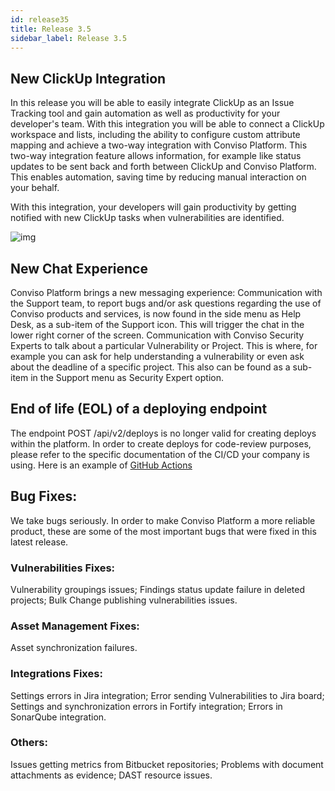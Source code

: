 ```yaml
---
id: release35
title: Release 3.5
sidebar_label: Release 3.5
---
```


## New ClickUp Integration

In this release you will be able to easily integrate ClickUp as an Issue Tracking tool and gain automation as well as productivity for your developer's team. With this integration you will be able to connect a ClickUp workspace and lists, including the ability to configure custom attribute mapping and achieve a two-way integration with Conviso Platform. This two-way integration feature allows information, for example like status updates to be sent back and forth between ClickUp and Conviso Platform. This enables automation, saving time by reducing manual interaction on your behalf.

With this integration, your developers will gain productivity by getting notified with new ClickUp tasks when vulnerabilities are identified.

<div style={{textAlign: 'center'}}>

![img](../../static/img/release35-gif1.gif)

</div>

## New Chat Experience

Conviso Platform brings a new messaging experience:
Communication with the Support team, to report bugs and/or ask questions regarding the use of Conviso products and services, is now found in the side menu as Help Desk, as a sub-item of the Support icon. This will trigger the chat in the lower right corner of the screen.
Communication with Conviso Security Experts to talk about a particular Vulnerability or Project. This is where, for example you can ask for help understanding a vulnerability or even ask about the deadline of a specific project. This also can be found as a sub-item in the Support menu as Security Expert option.

## End of life (EOL) of a deploying endpoint

The endpoint POST /api/v2/deploys is no longer valid for creating deploys within the platform. In order to create deploys for code-review purposes, please refer to the specific documentation of the CI/CD your company is using. Here is an example of [GitHub Actions](..\integrations\github-actions)

## Bug Fixes:

We take bugs seriously. In order to make Conviso Platform a more reliable product, these are some of the most important bugs that were fixed in this latest release.

### Vulnerabilities Fixes:

Vulnerability groupings issues;
Findings status update failure in deleted projects;
Bulk Change publishing vulnerabilities issues.

### Asset Management Fixes:

Asset synchronization failures.

### Integrations Fixes:

Settings errors in Jira integration;
Error sending Vulnerabilities to Jira board;
Settings and synchronization errors in Fortify integration;
Errors in SonarQube integration.

### Others:

Issues getting metrics from Bitbucket repositories;
Problems with document attachments as evidence;
DAST resource issues.